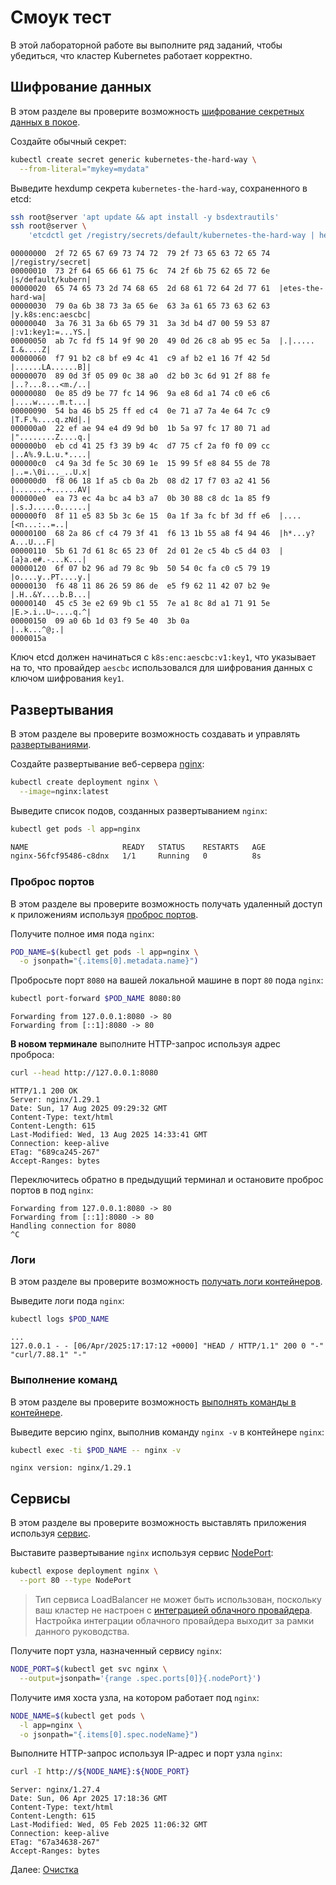 # Смоук тест

В этой лабораторной работе вы выполните ряд заданий, чтобы убедиться, что кластер Kubernetes работает корректно.

## Шифрование данных

В этом разделе вы проверите
возможность [шифрование секретных данных в покое](https://kubernetes.io/docs/tasks/administer-cluster/encrypt-data/#verifying-that-data-is-encrypted).

Создайте обычный секрет:

```bash
kubectl create secret generic kubernetes-the-hard-way \
  --from-literal="mykey=mydata"
```

Выведите hexdump секрета `kubernetes-the-hard-way`, сохраненного в etcd:

```bash
ssh root@server 'apt update && apt install -y bsdextrautils'
ssh root@server \
    'etcdctl get /registry/secrets/default/kubernetes-the-hard-way | hexdump -C'
```

```text
00000000  2f 72 65 67 69 73 74 72  79 2f 73 65 63 72 65 74  |/registry/secret|
00000010  73 2f 64 65 66 61 75 6c  74 2f 6b 75 62 65 72 6e  |s/default/kubern|
00000020  65 74 65 73 2d 74 68 65  2d 68 61 72 64 2d 77 61  |etes-the-hard-wa|
00000030  79 0a 6b 38 73 3a 65 6e  63 3a 61 65 73 63 62 63  |y.k8s:enc:aescbc|
00000040  3a 76 31 3a 6b 65 79 31  3a 3d b4 d7 00 59 53 87  |:v1:key1:=...YS.|
00000050  ab 7c fd f5 14 9f 90 20  49 0d 26 c8 ab 95 ec 5a  |.|..... I.&....Z|
00000060  f7 91 b2 c8 bf e9 4c 41  c9 af b2 e1 16 7f 42 5d  |......LA......B]|
00000070  89 0d 3f 05 09 0c 38 a0  d2 b0 3c 6d 91 2f 88 fe  |..?...8...<m./..|
00000080  0e 85 d9 be 77 fc 14 96  9a e8 6d a1 74 c0 e6 c6  |....w.....m.t...|
00000090  54 ba 46 b5 25 ff ed c4  0e 71 a7 7a 4e 64 7c c9  |T.F.%....q.zNd|.|
000000a0  22 ef ae 94 e4 d9 9d b0  1b 5a 97 fc 17 80 71 ad  |"........Z....q.|
000000b0  eb cd 41 25 f3 39 b9 4c  d7 75 cf 2a f0 f0 09 cc  |..A%.9.L.u.*....|
000000c0  c4 9a 3d fe 5c 30 69 1e  15 99 5f e8 84 55 de 78  |..=.\0i..._..U.x|
000000d0  f8 06 18 1f a5 cb 0a 2b  08 d2 17 f7 03 a2 41 56  |.......+......AV|
000000e0  ea 73 ec 4a bc a4 b3 a7  0b 30 88 c8 dc 1a 85 f9  |.s.J.....0......|
000000f0  8f 11 e5 83 5b 3c 6e 15  0a 1f 3a fc bf 3d ff e6  |....[<n...:..=..|
00000100  68 2a 86 cf c4 79 3f 41  f6 13 1b 55 a8 f4 94 46  |h*...y?A...U...F|
00000110  5b 61 7d 61 8c 65 23 0f  2d 01 2e c5 4b c5 d4 03  |[a}a.e#.-...K...|
00000120  6f 07 b2 96 ad 79 8c 9b  50 54 0c fa c0 c5 79 19  |o....y..PT....y.|
00000130  f6 48 11 86 26 59 86 de  e5 f9 62 11 42 07 b2 9e  |.H..&Y....b.B...|
00000140  45 c5 3e e2 69 9b c1 55  7e a1 8c 8d a1 71 91 5e  |E.>.i..U~....q.^|
00000150  09 a0 6b 1d 03 f9 5e 40  3b 0a                    |..k...^@;.|
0000015a
```

Ключ etcd должен начинаться с `k8s:enc:aescbc:v1:key1`, что указывает на то, что провайдер `aescbc` использовался для
шифрования данных с ключом шифрования `key1`.

## Развертывания

В этом разделе вы проверите возможность создавать и
управлять [развертываниями](https://kubernetes.io/docs/concepts/workloads/controllers/deployment/).

Создайте развертывание веб-сервера [nginx](https://nginx.org/en/):

```bash
kubectl create deployment nginx \
  --image=nginx:latest
```

Выведите список подов, созданных развертыванием `nginx`:

```bash
kubectl get pods -l app=nginx
```

```bash
NAME                     READY   STATUS    RESTARTS   AGE
nginx-56fcf95486-c8dnx   1/1     Running   0          8s
```

### Проброс портов

В этом разделе вы проверите возможность получать удаленный доступ к приложениям
используя [проброс портов](https://kubernetes.io/docs/tasks/access-application-cluster/port-forward-access-application-cluster/).

Получите полное имя пода `nginx`:

```bash
POD_NAME=$(kubectl get pods -l app=nginx \
  -o jsonpath="{.items[0].metadata.name}")
```

Пробросьте порт `8080` на вашей локальной машине в порт `80` пода `nginx`:

```bash
kubectl port-forward $POD_NAME 8080:80
```

```text
Forwarding from 127.0.0.1:8080 -> 80
Forwarding from [::1]:8080 -> 80
```

**В новом терминале** выполните HTTP-запрос используя адрес проброса:

```bash
curl --head http://127.0.0.1:8080
```

```text
HTTP/1.1 200 OK
Server: nginx/1.29.1
Date: Sun, 17 Aug 2025 09:29:32 GMT
Content-Type: text/html
Content-Length: 615
Last-Modified: Wed, 13 Aug 2025 14:33:41 GMT
Connection: keep-alive
ETag: "689ca245-267"
Accept-Ranges: bytes
```

Переключитесь обратно в предыдущий терминал и остановите проброс портов в под `nginx`:

```text
Forwarding from 127.0.0.1:8080 -> 80
Forwarding from [::1]:8080 -> 80
Handling connection for 8080
^C
```

### Логи

В этом разделе вы проверите
возможность [получать логи контейнеров](https://kubernetes.io/docs/concepts/cluster-administration/logging/).

Выведите логи пода `nginx`:

```bash
kubectl logs $POD_NAME
```

```text
...
127.0.0.1 - - [06/Apr/2025:17:17:12 +0000] "HEAD / HTTP/1.1" 200 0 "-" "curl/7.88.1" "-"
```

### Выполнение команд

В этом разделе вы проверите
возможность [выполнять команды в контейнере](https://kubernetes.io/docs/tasks/debug-application-cluster/get-shell-running-container/#running-individual-commands-in-a-container).

Выведите версию nginx, выполнив команду `nginx -v` в контейнере `nginx`:

```bash
kubectl exec -ti $POD_NAME -- nginx -v
```

```text
nginx version: nginx/1.29.1
```

## Сервисы

В этом разделе вы проверите возможность выставлять приложения
используя [сервис](https://kubernetes.io/docs/concepts/services-networking/service/).

Выставите развертывание `nginx` используя
сервис [NodePort](https://kubernetes.io/docs/concepts/services-networking/service/#type-nodeport):

```bash
kubectl expose deployment nginx \
  --port 80 --type NodePort
```

> Тип сервиса LoadBalancer не может быть использован, поскольку ваш кластер не настроен
> с [интеграцией облачного провайдера](https://kubernetes.io/docs/getting-started-guides/scratch/#cloud-provider).
> Настройка интеграции облачного провайдера выходит за рамки данного руководства.

Получите порт узла, назначенный сервису `nginx`:

```bash
NODE_PORT=$(kubectl get svc nginx \
  --output=jsonpath='{range .spec.ports[0]}{.nodePort}')
```

Получите имя хоста узла, на котором работает под `nginx`:

```bash
NODE_NAME=$(kubectl get pods \
  -l app=nginx \
  -o jsonpath="{.items[0].spec.nodeName}")
```

Выполните HTTP-запрос используя IP-адрес и порт узла `nginx`:

```bash
curl -I http://${NODE_NAME}:${NODE_PORT}
```

```text
Server: nginx/1.27.4
Date: Sun, 06 Apr 2025 17:18:36 GMT
Content-Type: text/html
Content-Length: 615
Last-Modified: Wed, 05 Feb 2025 11:06:32 GMT
Connection: keep-alive
ETag: "67a34638-267"
Accept-Ranges: bytes
```

Далее: [Очистка](14-cleanup.md)
